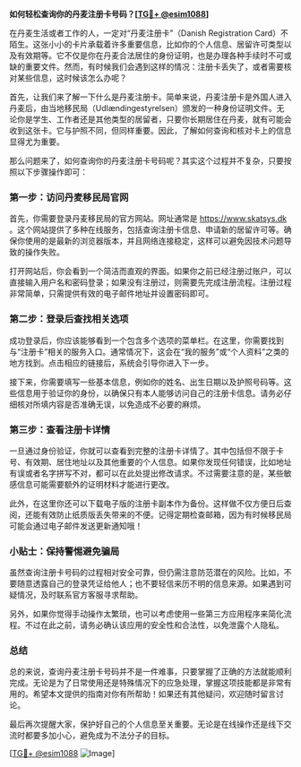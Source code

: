 **如何轻松查询你的丹麦注册卡号码？[[TG💪+ @esim1088](https://t.me/s/esim1088)]**

在丹麦生活或者工作的人，一定对“丹麦注册卡”（Danish Registration Card）不陌生。这张小小的卡片承载着许多重要信息，比如你的个人信息、居留许可类型以及有效期等。它不仅是你在丹麦合法居住的身份证明，也是办理各种手续时不可或缺的重要文件。然而，有时候我们会遇到这样的情况：注册卡丢失了，或者需要核对某些信息，这时候该怎么办呢？

首先，让我们来了解一下什么是丹麦注册卡。简单来说，丹麦注册卡是外国人进入丹麦后，由当地移民局（Udlændingestyrelsen）颁发的一种身份证明文件。无论你是学生、工作者还是其他类型的居留者，只要你长期居住在丹麦，就有可能会收到这张卡。它与护照不同，但同样重要。因此，了解如何查询和核对卡上的信息显得尤为重要。

那么问题来了，如何查询你的丹麦注册卡号码呢？其实这个过程并不复杂，只要按照以下步骤操作即可：

### 第一步：访问丹麦移民局官网

首先，你需要登录丹麦移民局的官方网站。网址通常是 https://www.skatsys.dk 。这个网站提供了多种在线服务，包括查询注册卡信息、申请新的居留许可等。确保你使用的是最新的浏览器版本，并且网络连接稳定，这样可以避免因技术问题导致的操作失败。

打开网站后，你会看到一个简洁而直观的界面。如果你之前已经注册过账户，可以直接输入用户名和密码登录；如果没有注册过，则需要先完成注册流程。注册过程非常简单，只需提供有效的电子邮件地址并设置密码即可。

### 第二步：登录后查找相关选项

成功登录后，你应该能够看到一个包含多个选项的菜单栏。在这里，你需要找到与“注册卡”相关的服务入口。通常情况下，这会在“我的服务”或“个人资料”之类的地方找到。点击相应的链接后，系统会引导你进入下一步。

接下来，你需要填写一些基本信息，例如你的姓名、出生日期以及护照号码等。这些信息用于验证你的身份，以确保只有本人能够访问自己的注册卡信息。请务必仔细核对所填内容是否准确无误，以免造成不必要的麻烦。

### 第三步：查看注册卡详情

一旦通过身份验证，你就可以查看到完整的注册卡详情了。其中包括但不限于卡号、有效期、居住地址以及其他重要的个人信息。如果你发现任何错误，比如地址有误或者名字拼写不对，都可以在此处提出修改请求。不过需要注意的是，某些敏感信息可能需要额外的证明材料才能进行更改。

此外，在这里你还可以下载电子版的注册卡副本作为备份。这样做不仅方便日后查阅，还能有效防止纸质版丢失带来的不便。记得定期检查邮箱，因为有时候移民局可能会通过电子邮件发送更新通知哦！

### 小贴士：保持警惕避免骗局

虽然查询注册卡号码的过程相对安全可靠，但仍需注意防范潜在的风险。比如，不要随意透露自己的登录凭证给他人；也不要轻信来历不明的信息来源。如果遇到可疑情况，及时联系官方客服寻求帮助。

另外，如果你觉得手动操作太繁琐，也可以考虑使用一些第三方应用程序来简化流程。不过在此之前，请务必确认该应用的安全性和合法性，以免泄露个人隐私。

### 总结

总的来说，查询丹麦注册卡号码并不是一件难事，只要掌握了正确的方法就能顺利完成。无论是为了日常使用还是特殊情况下的应急处理，掌握这项技能都是非常有用的。希望本文提供的指南对你有所帮助！如果还有其他疑问，欢迎随时留言讨论。

最后再次提醒大家，保护好自己的个人信息至关重要。无论是在线操作还是线下交流时都要多加小心，避免成为不法分子的目标。

[[TG💪+ @esim1088](https://t.me/s/esim1088) ![Image](https://i.postimg.cc/4NQfJmqS/Snipaste-2025-05-13-00-14-12.png)]